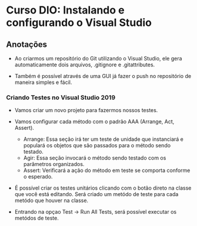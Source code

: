 # Curso DIO: Instalando e configurando o Visual Studio

## Anotações

- Ao criarmos um repositório do Git utilizando o Visual Studio, ele gera automaticamente dois arquivos, .gitignore e .gitattributes.

- Também é possível através de uma GUI já fazer o push no repositório de maneira simples e fácil.

### Criando Testes no Visual Studio 2019

- Vamos criar um novo projeto para fazermos nossos testes.
- Vamos configurar cada método com o padrão AAA (Arrange, Act, Assert).
  - Arrange: Essa seção irá ter um teste de unidade que instanciará e populará os objetos que são passados para o método sendo testado.
  - Agir: Essa seção invocará o método sendo testado com os parâmetros organizados.
  - Assert: Verificará a ação do método em teste se comporta conforme o esperado.
- É possível criar os testes unitários clicando com o botão direto na classe que você está editando. Será criado um metódo de teste para cada metódo que houver na classe.

- Entrando na opçao Test -> Run All Tests, será possível executar os metódos de teste.
